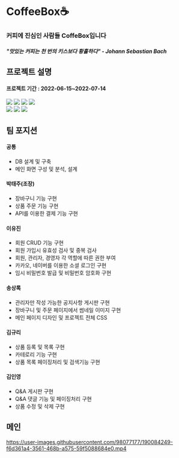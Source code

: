 # CoffeeBox☕
<h3>커피에 진심인 사람들 CoffeBox입니다</h3>
<h5>"맛있는 커피는 천 번의 키스보다 황홀하다" 
- Johann Sebastian Bach</h5>


## 프로젝트 설명
<h4>프로젝트 기간 : 2022-06-15~2022-07-14</h4>
<div>
  <img src="https://img.shields.io/badge/html5-E34F26?style=for-the-badge&logo=html5&logoColor=white"> <img src="https://img.shields.io/badge/CSS3-1572B6?style=for-the-badge&logo=html5&logoColor=white"> <img src="https://img.shields.io/badge/Oracle-F80000?style=for-the-badge&logo=html5&logoColor=white"> <img src="https://img.shields.io/badge/Spring-6DB33F?style=for-the-badge&logo=html5&logoColor=white"><br>
 <img src="https://img.shields.io/badge/JavaScript-F7DF1E?style=for-the-badge&logo=html5&logoColor=white"> <img src="https://img.shields.io/badge/jQuery-0769AD?style=for-the-badge&logo=html5&logoColor=white"> <img src="https://img.shields.io/badge/Bootstrap-7952B3?style=for-the-badge&logo=html5&logoColor=white">
</div>

## 팀 포지션
<h4>공통</h4>
<ul>
<li>DB 설계 및 구축</li>
<li>메인 화면 구성 및 분석, 설계</li>
</ul>
<h4>박태주(조장)</h4>
<ul>
<li>장바구니 기능 구현</li>
<li>상품 주문 기능 구현</li>
<li>API를 이용한 결제 기능 구현</li>
</ul>
<h4>이유진</h4>
<ul>
<li>회원 CRUD 기능 구현</li>
<li>회원 가입시 유효성 검사 및 중복 검사</li>
<li>회원, 관리자, 경영자 각 역할에 따른 권한 부여</li>
<li>카카오, 네이버를 이용한 소셜 로그인 구현</li>
<li>임시 비밀번호 발급 및 비밀번호 암호화 구현</li>
</ul>
<h4>송상록</h4>
<ul>
<li>관리자만 작성 가능한 공지사항 게시판 구현</li>
<li>장바구니 및 주문 페이지에서 썸네일 이미지 구현</li>
<li>메인 페이지 디자인 및 프로젝트 전체 CSS</li>
</ul>
<h4>김규리</h4>
<ul>
<li>상품 등록 및 목록 구현</li>
<li>카테로리 기능 구현</li>
<li>상품 목록 페이징처리 및 검색기능 구현</li>
</ul>
<h4>김인영</h4>
<ul>
<li>Q&A 게시판 구현</li>
<li>Q&A 댓글 기능 및 페이징처리 구현</li>
<li>상품 수정 및 삭제 구현</li>
</ul>

## 메인


https://user-images.githubusercontent.com/98077177/190084249-f6d361a4-3561-468b-a575-59f5088684e0.mp4


